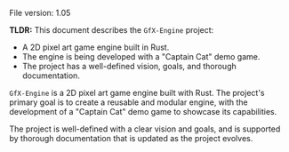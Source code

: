 File version: 1.05

**TLDR:**
This document describes the `GfX-Engine` project:
* A 2D pixel art game engine built in Rust.
* The engine is being developed with a "Captain Cat" demo game.
* The project has a well-defined vision, goals, and thorough documentation.

`GfX-Engine` is a 2D pixel art game engine built with Rust. The project's primary goal is to create a reusable and modular engine, with the development of a "Captain Cat" demo game to showcase its capabilities.

The project is well-defined with a clear vision and goals, and is supported by thorough documentation that is updated as the project evolves.